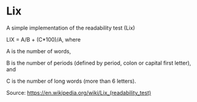 # Lix
A simple implementation of the readability test (Lix)

LIX = A/B + (C*100)/A, where

A is the number of words,

B is the number of periods (defined by period, colon or capital first letter), and

C is the number of long words (more than 6 letters).

Source: <https://en.wikipedia.org/wiki/Lix_(readability_test)>

